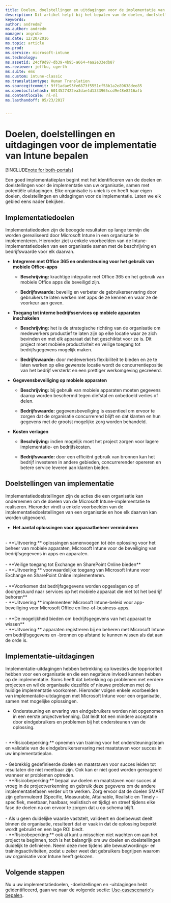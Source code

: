 ```yaml
---
title: Doelen, doelstellingen en uitdagingen voor de implementatie van Intune bepalen | Microsoft Docs
description: Dit artikel helpt bij het bepalen van de doelen, doelstellingen en uitdagingen voor de implementatie van een cloudimplementatie voor Microsoft Intune.
keywords: 
author: andredm7
ms.author: andredm
manager: angrobe
ms.date: 12/20/2016
ms.topic: article
ms.prod: 
ms.service: microsoft-intune
ms.technology: 
ms.assetid: 24cf9d97-db39-4b95-a664-4aa2e33edb87
ms.reviewer: jeffbu, cgerth
ms.suite: ems
ms.custom: intune-classic
ms.translationtype: Human Translation
ms.sourcegitcommit: 9ff1adae93fe6873f5551cf58b1a2e89638dee85
ms.openlocfilehash: 6014527422ea3dae4d1333965ccd9e48e8216afb
ms.contentlocale: nl-nl
ms.lasthandoff: 05/23/2017


---
```


# <a name="determine-intune-deployment-goals-objectives-and-challenges"></a>Doelen, doelstellingen en uitdagingen voor de implementatie van Intune bepalen

[!INCLUDE[note for both-portals](../includes/note-for-both-portals.md)]

Een goed implementatieplan begint met het identificeren van de doelen en doelstellingen voor de implementatie van uw organisatie, samen met potentiële uitdagingen. Elke organisatie is uniek is en heeft haar eigen doelen, doelstellingen en uitdagingen voor de implementatie. Laten we elk gebied eens nader bekijken.

## <a name="deployment-goals"></a>Implementatiedoelen

Implementatiedoelen zijn de beoogde resultaten op lange termijn die worden gerealiseerd door Microsoft Intune in een organisatie te implementeren. Hieronder ziet u enkele voorbeelden van de Intune-implementatiedoelen van een organisatie samen met de beschrijving en bedrijfswaarde voor elk daarvan.

-   **Integreren met Office 365 en ondersteuning voor het gebruik van mobiele Office-apps**

    -   **Beschrijving:** krachtige integratie met Office 365 en het gebruik van mobiele Office apps die beveiligd zijn.

    -   **Bedrijfswaarde:** beveilig en verbeter de gebruikerservaring door gebruikers te laten werken met apps de ze kennen en waar ze de voorkeur aan geven.

-   **Toegang tot interne bedrijfsservices op mobiele apparaten inschakelen**

    -   **Beschrijving:** het is de strategische richting van de organisatie om medewerkers productief te laten zijn op elke locatie waar ze zich bevinden en met elk apparaat dat het geschiktst voor ze is. Dit project moet mobiele productiviteit en veilige toegang tot bedrijfsgegevens mogelijk maken.

    -   **Bedrijfswaarde:** door medewerkers flexibiliteit te bieden en ze te laten werken op elke gewenste locatie wordt de concurrentiepositie van het bedrijf versterkt en een prettiger werkomgeving gecreëerd.

-   **Gegevensbeveiliging op mobiele apparaten**

    -   **Beschrijving:** bij gebruik van mobiele apparaten moeten gegevens daarop worden beschermd tegen diefstal en onbedoeld verlies of delen.

    -   **Bedrijfswaarde:** gegevensbeveiliging is essentieel om ervoor te zorgen dat de organisatie concurrerend blijft en dat klanten en hun gegevens met de grootst mogelijke zorg worden behandeld.

-   **Kosten verlagen**

    -   **Beschrijving:** indien mogelijk moet het project zorgen voor lagere implementatie- en bedrijfskosten.

    -    **Bedrijfswaarde:** door een efficiënt gebruik van bronnen kan het bedrijf investeren in andere gebieden, concurrerender opereren en betere service leveren aan klanten bieden.

## <a name="deployment-objectives"></a>Doelstellingen van implementatie

Implementatiedoelstellingen zijn de acties die een organisatie kan ondernemen om de doelen van de Microsoft Intune-implementatie te realiseren. Hieronder vindt u enkele voorbeelden van de implementatiedoelstellingen van een organisatie en hoe elk daarvan kan worden uitgevoerd.

-   **Het aantal oplossingen voor apparaatbeheer verminderen**
<br>
    -   **Uitvoering:** oplossingen samenvoegen tot één oplossing voor het beheer van mobiele apparaten, Microsoft Intune voor de beveiliging van bedrijfsgegevens in apps en apparaten.
<br></br>
-   **Veilige toegang tot Exchange en SharePoint Online bieden**
<br>
    -   **Uitvoering:** voorwaardelijke toegang van Microsoft Intune voor Exchange en SharePoint Online implementeren.
<br></br>
-   **Voorkomen dat bedrijfsgegevens worden opgeslagen op of doorgestuurd naar services op het mobiele apparaat die niet tot het bedrijf behoren**
<br>
    -   **Uitvoering:** implementeer Microsoft Intune-beleid voor app-beveiliging voor Microsoft Office en line-of-business-apps.
<br></br>
-   **De mogelijkheid bieden om bedrijfsgegevens van het apparaat te wissen**
<br>
    -   **Uitvoering:** apparaten registreren bij en beheren met Microsoft Intune om bedrijfsgegevens en -bronnen op afstand te kunnen wissen als dat aan de orde is.

## <a name="deployment-challenges"></a>Implementatie-uitdagingen

Implementatie-uitdagingen hebben betrekking op kwesties die topprioriteit hebben voor een organisatie en die een negatieve invloed kunnen hebben op de implementatie. Soms heeft dat betrekking op problemen met eerdere projecten en wil de organisatie dezelfde of nieuwe problemen met de huidige implementatie voorkomen. Hieronder volgen enkele voorbeelden van implementatie-uitdagingen met Microsoft Intune voor een organisatie, samen met mogelijke oplossingen.

-   Ondersteuning en ervaring van eindgebruikers worden niet opgenomen in een eerste projectverkenning.  Dat leidt tot een mindere acceptatie door eindgebruikers en problemen bij het ondersteunen van de oplossing.
<br>
    -   **Risicobeperking:** opnemen van training voor het ondersteuningsteam en validatie van de eindgebruikerservaring met maatstaven voor succes in uw implementatieplan.
<br></br>
-   Gebrekkig gedefinieerde doelen en maatstaven voor succes leiden tot resultaten die niet meetbaar zijn. Ook kan er niet goed worden gereageerd wanneer er problemen optreden.
<br>
    -   **Risicobeperking:** bepaal uw doelen en maatstaven voor succes al vroeg in de projectverkenning en gebruik deze gegevens om de andere implementatiefasen verder uit te werken. Zorg ervoor dat de doelen SMART zijn geformuleerd (Specific, Measurable, Attainable, Realistic en Timely - specifiek, meetbaar, haalbaar, realistisch en tijdig) en streef tijdens elke fase de doelen na om ervoor te zorgen dat u op schema blijft.
<br></br>
-   Als u geen duidelijke waarde vaststelt, valideert en doelbewust deelt binnen de organisatie, resulteert dat er vaak in dat de oplossing beperkt wordt gebruikt en een lage ROI biedt.
<br>
    -   **Risicobeperking:** ook al kunt u misschien niet wachten om aan het project te beginnen, toch is het belangrijk om uw doelen en doelstellingen duidelijk te definiëren. Neem deze mee tijdens alle bewustwordings- en trainingsactiviteiten, zodat u zeker weet dat gebruikers begrijpen waarom uw organisatie voor Intune heeft gekozen.

## <a name="next-steps"></a>Volgende stappen

Nu u uw implementatiedoelen, -doelstellingen en -uitdagingen hebt geïdentificeerd, gaan we naar de volgende sectie: [Use-casescenario's bepalen](section-2-identify-use-case-scenarios.md).

